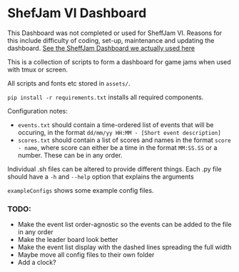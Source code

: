 ShefJam VI Dashboard
=====================

This Dashboard was not completed or used for SheffJam VI. Reasons for this include difficulty of coding, set-up, maintenance and updating the dashboard. [See the SheffJam Dashboard we actually used here](https://github.com/bhaveshprajapat/SheffJam-VI-Dashboard)

This is a collection of scripts to form a dashboard for game jams when used with tmux or screen.

All scripts and fonts etc stored in `assets/`.

`pip install -r requirements.txt` installs all required components. 

Configuration notes:
- `events.txt` should contain a time-ordered list of events that will be occuring, in the format `dd/mm/yy HH:MM - [Short event description]`
- `scores.txt` should contain a list of scores and names in the format `score - name`, where score can either be a time in the format `MM:SS.SS` or a number. These can be in any order.

Individual .sh files can be altered to provide different things. Each .py file should have a `-h` and `--help` option that explains the arguments

`exampleConfigs` shows some example config files.

### TODO:
- Make the event list order-agnostic so the events can be added to the file in any order
- Make the leader board look better
- Make the event list display with the dashed lines spreading the full width
- Maybe move all config files to their own folder
- Add a clock?
